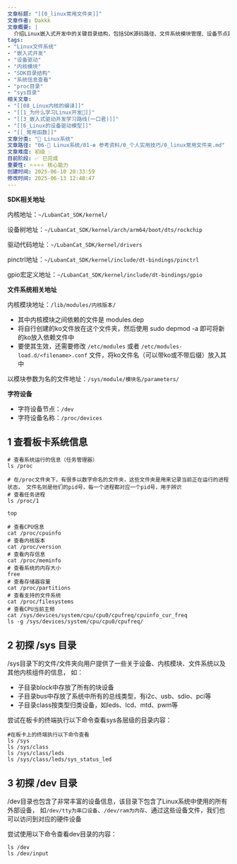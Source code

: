```yaml
---
文章标题: "[[0_linux常用文件夹]]" 
文章作者: Dakkk
文章概要: |
  介绍Linux嵌入式开发中的关键目录结构，包括SDK源码路径、文件系统模块管理、设备节点路径，以及系统信息查看和设备管理的基础命令操作。
tags:
- "Linux文件系统"
- "嵌入式开发"
- "设备驱动"
- "内核模块"
- "SDK目录结构"
- "系统信息查看"
- "proc目录"
- "sys目录"
相关文章:
- "[[08_Linux内核的编译]]"
- "[[1_为什么学习Linux开发📕]]"
- "[[3_嵌入式驱动开发学习路线(一口君)]]"
- "[[6_Linux的设备驱动模型]]"
- "[[_常用函数]]"
文章分类: "🐧 Linux系统"
文章路径: "06-🐧 Linux系统/01-❇️ 参考资料/0_个人实用技巧/0_linux常用文件夹.md"
文章难度: 初级 💧
目前阶段: ✅ 已完成
重要性: ⭐⭐⭐⭐ 核心能力
创建时间: 2025-06-10 20:33:59
修改时间: 2025-06-13 12:48:47
---
```



**SDK相关地址**

内核地址：`~/LubanCat_SDK/kernel/`

设备树地址：`~/LubanCat_SDK/kernel/arch/arm64/boot/dts/rockchip`

驱动代码地址：`~/LubanCat_SDK/kernel/drivers`

pinctrl地址：`~/LubanCat_SDK/kernel/include/dt-bindings/pinctrl`

gpio宏定义地址：`~/LubanCat_SDK/kernel/include/dt-bindings/gpio`

**文件系统相关地址**

内核模块地址：`/lib/modules/内核版本/`
- 其中内核模块之间依赖的文件是 modules.dep
- 将自行创建的ko文件放在这个文件夹，然后使用 sudo depmod -a 即可将新的ko放入依赖文件中
- 要使其生效，还需要修改 `/etc/modules` 或者 `/etc/modules-load.d/<filename>.conf` 文件，将ko文件名（可以带ko或不带后缀）放入其中

以模块参数为名的文件地址：`/sys/module/模块名/parameters/` 

**字符设备**
- 字符设备节点：`/dev`
- 字符设备名称：`/proc/devices`

## 1 查看板卡系统信息

```shell
# 查看系统运行的信息（任务管理器）
ls /proc

# 在/proc文件夹下，有很多以数字命名的文件夹，这些文件夹是用来记录当前正在运行的进程状态， 文件名则是他们的pid号，每一个进程都对应一个pid号，用于辨识
# 查看任务进程
ls /proc/1

top

```

```shell
# 查看CPU信息
cat /proc/cpuinfo
# 查看内核版本
cat /proc/version
# 查看内存信息
cat /proc/meminfo
# 查看系统的内存大小
free
# 查看存储器容量
cat /proc/partitions
# 查看支持的文件系统
cat /proc/filesystems
# 查看CPU当前主频
cat /sys/devices/system/cpu/cpu0/cpufreq/cpuinfo_cur_freq
ls -g /sys/devices/system/cpu/cpu0/cpufreq/
```

## 2 初探 /sys 目录

/sys目录下的文件/文件夹向用户提供了一些关于设备、内核模块、文件系统以及其他内核组件的信息， 如：
- 子目录block中存放了所有的块设备
- 子目录bus中存放了系统中所有的总线类型，有i2c、usb、sdio、pci等
- 子目录class按类型归类设备，如leds、lcd、mtd、pwm等

尝试在板卡的终端执行以下命令查看sys各层级的目录内容：
```shell
#在板卡上的终端执行以下命令查看
ls /sys
ls /sys/class
ls /sys/class/leds
ls /sys/class/leds/sys_status_led
```

## 3 初探 /dev 目录

/dev目录也包含了非常丰富的设备信息，该目录下包含了Linux系统中使用的所有外部设备， 如`/dev/tty为串口设备`、`/dev/ram为内存`、通过这些设备文件，我们也可以访问到对应的硬件设备

尝试使用以下命令查看dev目录的内容：
```shell
ls /dev
ls /dev/input
```